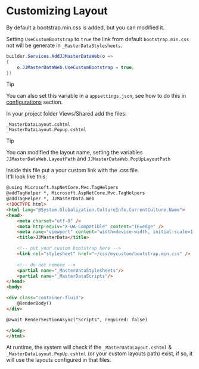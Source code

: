 # Customizing Layout

By default a bootstrap.min.css is added, but you can modified it.<br>

Setting `UseCustomBootstrap` to `true` the link from default `bootstrap.min.css` not will be generate in `_MasterDataStylesheets`.
```cs
builder.Services.AddJJMasterDataWeb(o =>
{
    o.JJMasterDataWeb.UseCustomBootstrap = true;
})
```
> [!TIP]
> You can also set this variable in a `appsettings.json`, see how to do this in [configurations](configurations.md) section. 

In your project folder Views/Shared add the files:
```
_MasterDataLayout.cshtml
_MasterDataLayout.Popup.cshtml
```
> [!TIP]
> You can modified the layout name, setting the variables `JJMasterDataWeb.LayoutPath` and `JJMasterDataWeb.PopUpLayoutPath`

Inside this file put a your custom link with the .css file.<br>
It'll look like this:

```html
@using Microsoft.AspNetCore.Mvc.TagHelpers
@addTagHelper *, Microsoft.AspNetCore.Mvc.TagHelpers
@addTagHelper *, JJMasterData.Web
<!DOCTYPE html>
<html lang="@System.Globalization.CultureInfo.CurrentCulture.Name">
<head>
    <meta charset="utf-8" />
    <meta http-equiv="X-UA-Compatible" content="IE=edge" />
    <meta name="viewport" content="width=device-width, initial-scale=1.0" />
    <title>JJMasterData</title>

    <!-- put your custom bootstrap here -->
    <link rel="stylesheet" href="~/css/mycustom/bootstrap.min.css" />
    
    <!-- do not remove -->
    <partial name="_MasterDataStylesheets"/>
    <partial name="_MasterDataScripts"/>
</head>
<body>

<div class="container-fluid">
    @RenderBody()
</div>

@await RenderSectionAsync("Scripts", required: false)

</body>
</html>
```
At runtime, the system will check if the `_MasterDataLayout.cshtml` & `_MasterDataLayout.PopUp.cshtml` (or your custom layouts path) exist, if so, it will use the layouts configured in that files.

